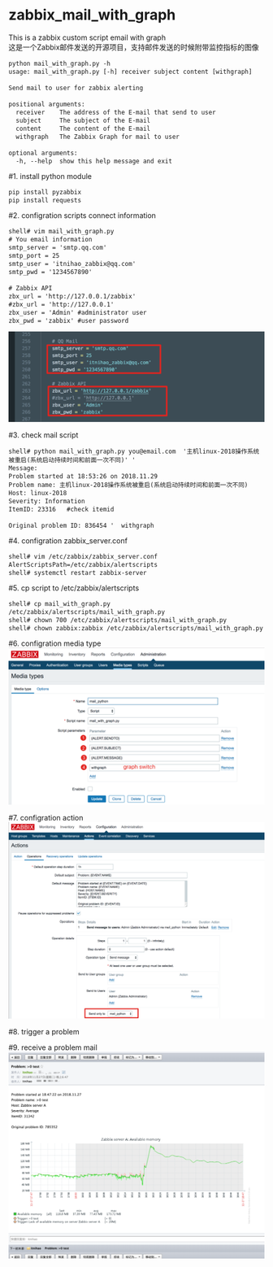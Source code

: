 # zabbix_mail_with_graph  
This is a zabbix custom script email with graph   
这是一个Zabbix邮件发送的开源项目，支持邮件发送的时候附带监控指标的图像  

```
python mail_with_graph.py -h
usage: mail_with_graph.py [-h] receiver subject content [withgraph]

Send mail to user for zabbix alerting

positional arguments:
  receiver    The address of the E-mail that send to user
  subject     The subject of the E-mail
  content     The content of the E-mail
  withgraph   The Zabbix Graph for mail to user

optional arguments:
  -h, --help  show this help message and exit
``` 

#1. install python module
```
pip install pyzabbix
pip install requests
```

#2. configration scripts connect information

```
shell# vim mail_with_graph.py
# You email information
smtp_server = 'smtp.qq.com'   
smtp_port = 25
smtp_user = 'itnihao_zabbix@qq.com'
smtp_pwd = '1234567890'

# Zabbix API
zbx_url = 'http://127.0.0.1/zabbix' 
#zbx_url = 'http://127.0.0.1'
zbx_user = 'Admin' #administrator user
zbx_pwd = 'zabbix' #user password
```
![](./img/script.png)

#3. check mail script
```
shell# python mail_with_graph.py you@email.com  '主机linux-2018操作系统被重启(系统启动持续时间和前面一次不同)' '
Message:
Problem started at 18:53:26 on 2018.11.29 
Problem name: 主机linux-2018操作系统被重启(系统启动持续时间和前面一次不同) 
Host: linux-2018 
Severity: Information 
ItemID: 23316   #check itemid

Original problem ID: 836454 '  withgraph
```

#4. configration zabbix_server.conf
```
shell# vim /etc/zabbix/zabbix_server.conf 
AlertScriptsPath=/etc/zabbix/alertscripts
shell# systemctl restart zabbix-server
```

#5. cp script to /etc/zabbix/alertscripts
```
shell# cp mail_with_graph.py /etc/zabbix/alertscripts/mail_with_graph.py
shell# chown 700 /etc/zabbix/alertscripts/mail_with_graph.py
shell# chown zabbix:zabbix /etc/zabbix/alertscripts/mail_with_graph.py
```

#6. configration media type
![](./img/media.png)


#7. configration action
![](./img/action.png)

#8. trigger a problem

#9. receive a problem mail
![](./img/mail.png)
